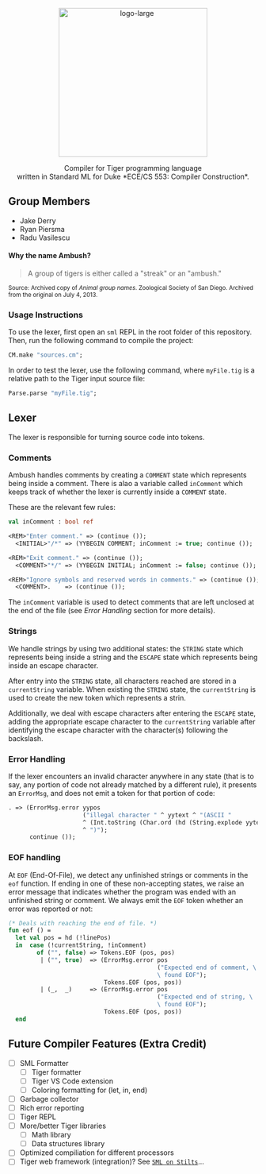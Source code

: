 <p align="center">
  <img width="300" align="center" alt="logo-large" src="https://user-images.githubusercontent.com/10100323/73473240-6a6f0600-435a-11ea-95f7-57841d91c49e.png">
</p>

<p align="center">
  Compiler for Tiger programming language<br/>written in Standard ML for Duke *ECE/CS 553: Compiler Construction*.
</p>

## Group Members

- Jake Derry
- Ryan Piersma
- Radu Vasilescu

#### Why the name Ambush?

> A group of tigers is either called a "streak" or an "ambush."

<sub>Source: Archived copy of *Animal group names*. Zoological Society of San 
Diego. Archived from the original on July 4, 2013.</sub>

### Usage Instructions

To use the lexer, first open an `sml` REPL in the root folder of this 
repository. Then, run the following command to compile the project:

```sml
CM.make "sources.cm";
```

In order to test the lexer, use the following command, where `myFile.tig` is 
a relative path to the Tiger input source file:

```sml
Parse.parse "myFile.tig";
```

## Lexer

The lexer is responsible for turning source code into tokens. 

### Comments

Ambush handles comments by creating a `COMMENT` state which represents being 
inside a comment. There is alao a variable called `inComment` which keeps track 
of whether the lexer is currently inside a `COMMENT` state. 

These are the relevant few rules:

```sml
val inComment : bool ref 
```

```sml
<REM>"Enter comment." => (continue ());
  <INITIAL>"/*" => (YYBEGIN COMMENT; inComment := true; continue ());

<REM>"Exit comment." => (continue ());
  <COMMENT>"*/" => (YYBEGIN INITIAL; inComment := false; continue ());

<REM>"Ignore symbols and reserved words in comments." => (continue ());
  <COMMENT>.    => (continue ());
```

The `inComment` variable is used to detect comments that are left unclosed at
the end of the file (see *Error Handling* section for more details).

### Strings

We handle strings by using two additional states: the `STRING` state which
represents being inside a string and the `ESCAPE` state which represents being
inside an escape character.

After entry into the `STRING` state, all characters reached are stored in a
`currentString` variable. When existing the `STRING` state, the `currentString`
is used to create the new token which represents a strin.

Additionally, we deal with escape characters after entering the `ESCAPE` 
state, adding the appropriate escape character to the `currentString` variable 
after identifying the escape character with the character(s) following the 
backslash.

### Error Handling

If the lexer encounters an invalid character anywhere in any state (that is to 
say, any portion of code not already matched by a different rule), it presents
an `ErrorMsg`, and does not emit a token for that portion of code:

```sml
. => (ErrorMsg.error yypos 
                     ("illegal character " ^ yytext ^ "(ASCII "
                     ^ (Int.toString (Char.ord (hd (String.explode yytext)))) 
                     ^ ")"); 
      continue ());
```

### EOF handling

At `EOF` (End-Of-File), we detect any unfinished strings or comments in the 
`eof` function. If ending in one of these non-accepting states, we raise an 
error message that indicates whether the program was ended with an unfinished 
string or comment. We always emit the `EOF` token whether an error was reported 
or not:

```sml
(* Deals with reaching the end of file. *)
fun eof () = 
  let val pos = hd (!linePos) 
  in  case (!currentString, !inComment)
        of ("", false) => Tokens.EOF (pos, pos)
         | ("", true)  => (ErrorMsg.error pos 
                                          ("Expected end of comment, \
                                          \ found EOF");
                           Tokens.EOF (pos, pos))
         | (_,  _)     => (ErrorMsg.error pos 
                                          ("Expected end of string, \
                                          \ found EOF");
                           Tokens.EOF (pos, pos))
  end
```

## Future Compiler Features (Extra Credit)

 - [ ] SML Formatter
    - [ ] Tiger formatter
    - [ ] Tiger VS Code extension
    - [ ] Coloring formatting for (let, in, end)
 - [ ] Garbage collector
 - [ ] Rich error reporting
 - [ ] Tiger REPL
 - [ ] More/better Tiger libraries
    - [ ] Math library
    - [ ] Data structures library
 - [ ] Optimized compiliation for different processors
 - [ ] Tiger web framework (integration)? See [`SML on Stilts`](https://github.com/j4cbo/stilts)...

